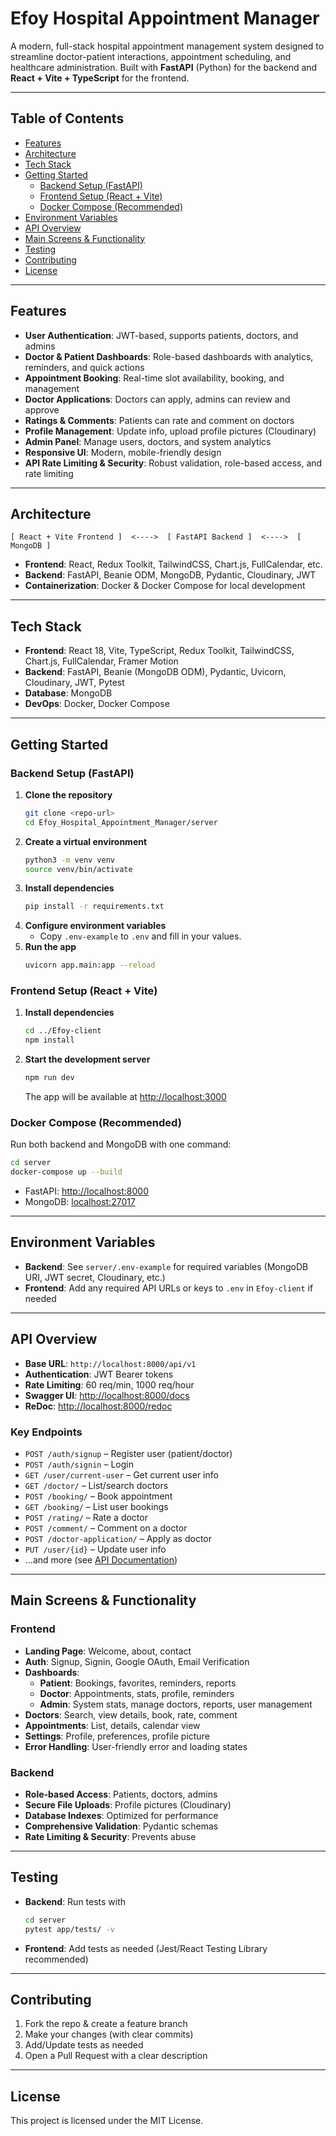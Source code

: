 # Efoy Hospital Appointment Manager

A modern, full-stack hospital appointment management system designed to streamline doctor-patient interactions, appointment scheduling, and healthcare administration. Built with **FastAPI** (Python) for the backend and **React + Vite + TypeScript** for the frontend.

---

## Table of Contents
- [Features](#features)
- [Architecture](#architecture)
- [Tech Stack](#tech-stack)
- [Getting Started](#getting-started)
  - [Backend Setup (FastAPI)](#backend-setup-fastapi)
  - [Frontend Setup (React + Vite)](#frontend-setup-react--vite)
  - [Docker Compose (Recommended)](#docker-compose-recommended)
- [Environment Variables](#environment-variables)
- [API Overview](#api-overview)
- [Main Screens & Functionality](#main-screens--functionality)
- [Testing](#testing)
- [Contributing](#contributing)
- [License](#license)

---

## Features
- **User Authentication**: JWT-based, supports patients, doctors, and admins
- **Doctor & Patient Dashboards**: Role-based dashboards with analytics, reminders, and quick actions
- **Appointment Booking**: Real-time slot availability, booking, and management
- **Doctor Applications**: Doctors can apply, admins can review and approve
- **Ratings & Comments**: Patients can rate and comment on doctors
- **Profile Management**: Update info, upload profile pictures (Cloudinary)
- **Admin Panel**: Manage users, doctors, and system analytics
- **Responsive UI**: Modern, mobile-friendly design
- **API Rate Limiting & Security**: Robust validation, role-based access, and rate limiting

---

## Architecture
```
[ React + Vite Frontend ]  <---->  [ FastAPI Backend ]  <---->  [ MongoDB ]
```
- **Frontend**: React, Redux Toolkit, TailwindCSS, Chart.js, FullCalendar, etc.
- **Backend**: FastAPI, Beanie ODM, MongoDB, Pydantic, Cloudinary, JWT
- **Containerization**: Docker & Docker Compose for local development

---

## Tech Stack
- **Frontend**: React 18, Vite, TypeScript, Redux Toolkit, TailwindCSS, Chart.js, FullCalendar, Framer Motion
- **Backend**: FastAPI, Beanie (MongoDB ODM), Pydantic, Uvicorn, Cloudinary, JWT, Pytest
- **Database**: MongoDB
- **DevOps**: Docker, Docker Compose

---

## Getting Started

### Backend Setup (FastAPI)
1. **Clone the repository**
   ```bash
   git clone <repo-url>
   cd Efoy_Hospital_Appointment_Manager/server
   ```
2. **Create a virtual environment**
   ```bash
   python3 -m venv venv
   source venv/bin/activate
   ```
3. **Install dependencies**
   ```bash
   pip install -r requirements.txt
   ```
4. **Configure environment variables**
   - Copy `.env-example` to `.env` and fill in your values.
5. **Run the app**
   ```bash
   uvicorn app.main:app --reload
   ```

### Frontend Setup (React + Vite)
1. **Install dependencies**
   ```bash
   cd ../Efoy-client
   npm install
   ```
2. **Start the development server**
   ```bash
   npm run dev
   ```
   The app will be available at [http://localhost:3000](http://localhost:3000)

### Docker Compose (Recommended)
Run both backend and MongoDB with one command:
```bash
cd server
docker-compose up --build
```
- FastAPI: [http://localhost:8000](http://localhost:8000)
- MongoDB: [localhost:27017](localhost:27017)

---

## Environment Variables
- **Backend**: See `server/.env-example` for required variables (MongoDB URI, JWT secret, Cloudinary, etc.)
- **Frontend**: Add any required API URLs or keys to `.env` in `Efoy-client` if needed

---

## API Overview
- **Base URL**: `http://localhost:8000/api/v1`
- **Authentication**: JWT Bearer tokens
- **Rate Limiting**: 60 req/min, 1000 req/hour
- **Swagger UI**: [http://localhost:8000/docs](http://localhost:8000/docs)
- **ReDoc**: [http://localhost:8000/redoc](http://localhost:8000/redoc)

### Key Endpoints
- `POST /auth/signup` – Register user (patient/doctor)
- `POST /auth/signin` – Login
- `GET /user/current-user` – Get current user info
- `GET /doctor/` – List/search doctors
- `POST /booking/` – Book appointment
- `GET /booking/` – List user bookings
- `POST /rating/` – Rate a doctor
- `POST /comment/` – Comment on a doctor
- `POST /doctor-application/` – Apply as doctor
- `PUT /user/{id}` – Update user info
- ...and more (see [API Documentation](server/app/docs/API_DOCUMENTATION.md))

---

## Main Screens & Functionality
### Frontend
- **Landing Page**: Welcome, about, contact
- **Auth**: Signup, Signin, Google OAuth, Email Verification
- **Dashboards**:
  - **Patient**: Bookings, favorites, reminders, reports
  - **Doctor**: Appointments, stats, profile, reminders
  - **Admin**: System stats, manage doctors, reports, user management
- **Doctors**: Search, view details, book, rate, comment
- **Appointments**: List, details, calendar view
- **Settings**: Profile, preferences, profile picture
- **Error Handling**: User-friendly error and loading states

### Backend
- **Role-based Access**: Patients, doctors, admins
- **Secure File Uploads**: Profile pictures (Cloudinary)
- **Database Indexes**: Optimized for performance
- **Comprehensive Validation**: Pydantic schemas
- **Rate Limiting & Security**: Prevents abuse

---

## Testing
- **Backend**: Run tests with
  ```bash
  cd server
  pytest app/tests/ -v
  ```
- **Frontend**: Add tests as needed (Jest/React Testing Library recommended)

---

## Contributing
1. Fork the repo & create a feature branch
2. Make your changes (with clear commits)
3. Add/Update tests as needed
4. Open a Pull Request with a clear description

---

## License
This project is licensed under the MIT License.
